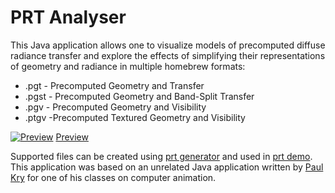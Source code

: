 # PRT Analyser
This Java application allows one to visualize models of precomputed diffuse radiance transfer and explore the effects of simplifying their representations of geometry and radiance in multiple homebrew formats:
* .pgt - Precomputed Geometry and Transfer
* .pgst - Precomputed Geometry and Band-Split Transfer
* .pgv - Precomputed Geometry and Visibility
* .ptgv -Precomputed Textured Geometry and Visibility

[![Preview](http://jaliborc.com/images/research/prt-analyser.png)](https://goo.gl/jDGfgJ)
[Preview](https://goo.gl/jDGfgJ)

Supported files can be created using [prt generator](https://github.com/jaliborc/prt-generator) and used in [prt demo](https://github.com/jaliborc/prt-demo). This application was based on an unrelated Java application written by [Paul Kry](https://www.cs.mcgill.ca/~kry/) for one of his classes on computer animation.
